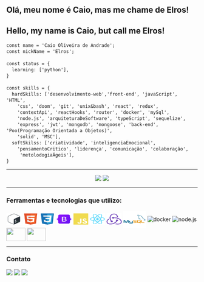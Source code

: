 ## Olá, meu nome é Caio, mas me chame de Elros!
## Hello, my name is Caio, but call me Elros!

```
const name = 'Caio Oliveira de Andrade';
const nickName = 'Elros';

const status = {
  learning: ['python'],
}

const skills = {
  hardSkills: ['desenvolvimento-web','front-end', 'javaScript', 'HTML',
    'css', 'doom', 'git', 'unix&bash', 'react', 'redux',
    'contextApi', 'reactHooks', 'router', 'docker', 'mySql',
    'node.js', 'arquiteturaDeSoftware', 'typeScript', 'sequelize',
    'express', 'jwt', 'mongodb', 'mongoose', 'back-end', 'Poo(Programação Orientada a Objetos)',
    'solid', 'MSC'],
  softSkilss: ['criatividade', 'inteligenciaEmocional',
    'pensamentoCritico', 'liderença', 'comunicação', 'colaboração',
     'metolodogiaÁgeis'],
}

```

---

<div align="center">
  <img height="160em" src="https://github-readme-stats.vercel.app/api?username=caiooliveirah09&show_icons=true&theme=dracula&include_all_commits=true&count_private=true&icon_color=2FC18C&title_color=2FC18C&bg_color=1A1D21"/>
  <img height="160em" src="https://github-readme-stats.vercel.app/api/top-langs/?username=caiooliveirah09&layout=compact&langs_count=7&theme=dracula&title_color=2FC18C&bg_color=1A1D21"/>
</div>

---

### Ferramentas e tecnologias que utilizo:

<div>
  <img align="center" alt="bash" height="30" width="40" src="https://raw.githubusercontent.com/devicons/devicon/master/icons/bash/bash-original.svg">
  <img align="center" alt="HTML" height="30" width="40" src="https://raw.githubusercontent.com/devicons/devicon/master/icons/html5/html5-original.svg">
  <img align="center" alt="CSS" height="30" width="40" src="https://raw.githubusercontent.com/devicons/devicon/master/icons/css3/css3-original.svg">
  <img align="center" alt="bootstrap" height="30" width="40" src="https://raw.githubusercontent.com/devicons/devicon/master/icons/bootstrap/bootstrap-original.svg">
  <img align="center" alt="Js" height="30" width="40" src="https://raw.githubusercontent.com/devicons/devicon/master/icons/javascript/javascript-plain.svg">
  <img align="center" alt="React" height="30" width="40" src="https://raw.githubusercontent.com/devicons/devicon/master/icons/react/react-original.svg">
  <img align="center" alt="redux" height="30" width="40" src="https://raw.githubusercontent.com/devicons/devicon/master/icons/redux/redux-original.svg">
  <img align="center" alt="mysql" height="45" width="60" src="https://raw.githubusercontent.com/devicons/devicon/master/icons/mysql/mysql-original-wordmark.svg">
  <img align="center" alt="docker" height="35" width="50" src="https://cdn.jsdelivr.net/gh/devicons/devicon/icons/docker/docker-plain-wordmark.svg" />  
  <img align="center" alt="node.js" height="45" width="60" src="https://cdn.jsdelivr.net/gh/devicons/devicon/icons/nodejs/nodejs-original-wordmark.svg" />     
  <img align="center" alt "typescript" height="35" width="50" src="https://cdn.jsdelivr.net/gh/devicons/devicon/icons/typescript/typescript-original.svg" />
  <img align="center" alt "typescript" height="35" width="50" src="https://cdn.jsdelivr.net/gh/devicons/devicon/icons/mongodb/mongodb-original-wordmark.svg" />
</div>

---

### Contato

<div>
  <a href="https://www.linkedin.com/in/caio-oliveira-de-andrade/" target="_blank"><img src="https://img.shields.io/badge/-LinkedIn-%230077B5?style=for-the-badge&logo=linkedin&logoColor=white" target="_blank"></a> 
  <a href = "mailto:leelros@hotmail.com"><img src="https://img.shields.io/badge/-Gmail-%23333?style=for-the-badge&logo=gmail&logoColor=white" target="_blank"></a>
  <a href="https://instagram.com/caiooliveirah09" target="_blank"><img src="https://img.shields.io/badge/-Instagram-%23E4405F?style=for-the-badge&logo=instagram&logoColor=white" target="_blank"></a> 
</div>


